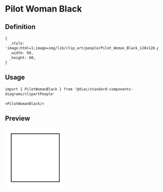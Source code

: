 # Pilot Woman Black

## Definition

```
{
  _style: 'image;html=1;image=img/lib/clip_art/people/Pilot_Woman_Black_128x128.pngstrokeColor=none;',
  _width: 60,
  _height: 60,
}
```

## Usage

```
import { PilotWomanBlack } from '@diac/standard-components-diagrams/clipartPeople'

<PilotWomanBlack/>
```

## Preview

<img src="./pilot-woman-black.png" width="200"/>
